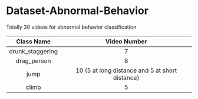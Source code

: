 # Dataset-Abnormal-Behavior
 Totally 30 videos for abnormal behavior classification
 
 | Class Name | Video Number |
 | :---: | :---: |
 | drunk_staggering | 7 |
 | drag_person | 8 |
 | jump | 10 (5 at long distance and 5 at short distance)| 
 | climb | 5 |
